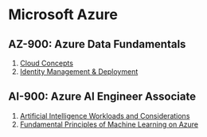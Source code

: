 # Microsoft Azure

## AZ-900: Azure Data Fundamentals
  1. [Cloud Concepts](./AZ900_CloudConcepts.md)
  1. [Identity Management & Deployment](AZ900_IdentityManagementAndDeployment.md)

## AI-900: Azure AI Engineer Associate
  1. [Artificial Intelligence Workloads and Considerations](./AI900_WorkloadsAndConsiderations.md)
  1. [Fundamental Principles of Machine Learning on Azure](AI900_PrinciplesOfMachineLearning.md)
